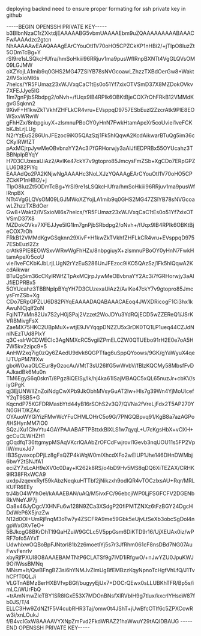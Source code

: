 deploying backnd
need to ensure proper formating for ssh private key in github

-----BEGIN OPENSSH PRIVATE KEY-----
b3BlbnNzaC1rZXktdjEAAAAABG5vbmUAAAAEbm9uZQAAAAAAAAABAAACFwAAAAdzc2gtcn
NhAAAAAwEAAQAAAgEArCYouOtI1V70oHO5CPZCkKP1nHBi2/+jTIpO8IuzZt5ODmTcBg+Y
rSI9re1sLSQkcHUfra/hmSoHkiii96RRjuv1ma9pusWflRnpBXNTt4VgGLQVsOM09LGJMW
oXZYojLA1mib9q0GHS2MG47ZSlYB78sNVGcoawLZhzzTXBdOerGw8+Wakt2/IVSxioMl6s
7helcs/YR5FUmaz23xWJVxqCaC1tEs0o51Yf7xixOTVSmD37X8MZDokOVkv7XFEJJye5IG
1Im7gnPjbSRbdpg2/oNvh+/fUqx9IB4RPIk6OBKtBjeCOX7rOhFRkB12VMMdKgvGSqknn2
9XivF+H1kwZkTVkhfZHFLkCR4vru+EVsppqD9757ESbEuzl2ZzcrAtk9PIE8EOWSxvWRwW
gFhHZx/8nbpgiuyX+zlsmnuPBoOY0yHnN7FwkHtamApeXr5coUviei1veFCKbKJbLrjLUg
N2rYzEuS286UnJFEzoc9iKO5QAzSzj1Fk5hIQqwA2KcdAikwarBTuQg5im36cCKyIRWfZT
pAxMCjrpJywMeOBvbnaYY2Ac3i7fGRHorwjy3aAlJfiEDPRBx55OYUcahz3TBBNpIpBYqY
H7D3CUzexaUiAz2/AvIKe47ckY7v9gtopro85JmcysFmZSb+XgCDo7ERpGPZLU6D82PiYq
EAAAdQo2PA2KNjwNgAAAAHc3NoLXJzYQAAAgEArCYouOtI1V70oHO5CPZCkKP1nHBi2/+j
TIpO8IuzZt5ODmTcBg+YrSI9re1sLSQkcHUfra/hmSoHkiii96RRjuv1ma9pusWflRnpBX
NTt4VgGLQVsOM09LGJMWoXZYojLA1mib9q0GHS2MG47ZSlYB78sNVGcoawLZhzzTXBdOer
Gw8+Wakt2/IVSxioMl6s7helcs/YR5FUmaz23xWJVxqCaC1tEs0o51Yf7xixOTVSmD37X8
MZDokOVkv7XFEJJye5IG1Im7gnPjbSRbdpg2/oNvh+/fUqx9IB4RPIk6OBKtBjeCOX7rOh
FRkB12VMMdKgvGSqknn29XivF+H1kwZkTVkhfZHFLkCR4vru+EVsppqD9757ESbEuzl2Zz
crAtk9PIE8EOWSxvWRwWgFhHZx/8nbpgiuyX+zlsmnuPBoOY0yHnN7FwkHtamApeXr5coU
viei1veFCKbKJbLrjLUgN2rYzEuS286UnJFEzoc9iKO5QAzSzj1Fk5hIQqwA2KcdAikwar
BTuQg5im36cCKyIRWfZTpAxMCjrpJywMeOBvbnaYY2Ac3i7fGRHorwjy3aAlJfiEDPRBx5
5OYUcahz3TBBNpIpBYqYH7D3CUzexaUiAz2/AvIKe47ckY7v9gtopro85JmcysFmZSb+Xg
CDo7ERpGPZLU6D82PiYqEAAAADAQABAAACAEoq4JWXDRicogF1Ci3hx1kAwuNlCjqlf2oN
FqiNT7xMn82Ux7S2yH0jSPaj2Vzzet2WoJDYu3YdRQjECD5wZZEReQ1/JSrKVRBMivgFsX
ZaeMX75HKC2UBpMuX+wtjE9JVYqqpDNZZU5x3rDK0TQ1LP1ueq44CZJdNnINEzTUd8PlxY
q3C+slrWCDWECIc3AgNMXcRC5vgilZPmELCZW0QTUEbo91rH2E0e7oA5H7W5kv2zipc9+5
AnHW2xq7ig0zQy6ZAedU9dvk6QGPTfag6uSppQYoows/9GK/gYaWyuX4qeIJTUpPM7IfXw
gboW0waOLCEur8yOzocAuVMtT3sU26lfG5wWvbV/fBlzKQCMy58MbsfFvDAJkadBk6Mu0n
TM6EgyS6q0sknT/8Pgz8iQElSy/lk/hj4ka61ISajMBAQC5xQL65nuzJr+cbKV/siyGPgK
qj3EjUNWIIZnZoiNdgCwXPb9JkObhMVsyGuAT2lw+Hls7g39Wn4YjMoUlcefY2qT9SB5+G
KqcndP75KGFDRMasbYtd44yB16rSOhS2v3Q7/QVNa2fVreLjFdx2T5AP270YN0GHT/KZAc
OYAuoWYGiYizFMwWcYFuCHMLOHrC5o9G/7PNGQBpvq91/KgB8a7azAGPo/lHSHynMM7lO0
SQzJXu1ChvYtu4GAYPAAABAFTPBttxkBlXLS1w7qyqL+U7cKgsHbX+vOXH+gcCuCLWHZH1
gOqdfqT36ttgmypMSAqVKcrlQAAbZrOFCdFwjrovI1Gevb3nqUOU11s5FP2VplW/muxJd7
IB3SgvaxopDPjLz8gFsQZP4kWqW0mlXhcdXFo2wElUP1Jhe146DHnDWMbj6bwY2tSNJfA1
eciZY7xLcAH9eXV0c0Day+K262k8RS/o4bD9Hv5MS8qDQ6XiTEZAX/CRHK9lR38FRxWCA9
uxdpJzqevxRyf59kAbzNeqkuHTTbf2jNikzxh9odIQR4vTOCzlxsAU+Rqr/MRLKUFR6EEy
trJ4bO4WYhOel/kAAAEBAN/uAQ/M5ivxFC/96ebcjiWP0LjFSGFCFV2DGENbRkVNeYJP7j
Oa8x46JyDgcVXHNFu6w128N9ZCa3XSdgP20fiPMTZNXz6tFzBGY24DgcHDdWeP6X5jnzZw
N12d0OI+UmRjFnqM3oTw7y4ZSCFRA9me59Gbk5eUjvLtSeXb3obcSgDol4ngpWxOXvTeO+
5BJkcgG8BKrDhT19QaHZuW9GCLc5V5ppGsm6DiKTD9r16/UjXEUAx0iz/wPRF7ofo5AYxT
UdwhixwOQBoBpFJNtorl81b2z6moetlYj5s7r3JfRhm061cF8nsDBd7NG07AuFwvFenrlv
xbyRjfPXUI8O8AAAEBAMTNtP6CLATSf9g7lVD1iRfgwO/+nJwYZU0JpuKWJ9Oi1WssBMNq
MNsm+It/QwBFngBZ3si6hYNMJvZImUgBfEMBzzKqyNpnoTcHgfVhLfQ/J1TvhCFfT0QLJi
VLGTnABMzBerHXBVfvpBGf/bugyyEjUx7+DOCrQEwx0sLLUBKhTFR/Bp5s/imLC/WUrFbQ
+trAmNmwZIeTBY1SR8IGxE53X7MDOnBNsfXlRVbIH9g7tlux/kxcrlYHseW87fb0JS/T/4
ELLC3Hw9ZdNZfF5V4cubRHR3Taj/omw0t4JShT+jUwBfcOTlf6c5ZPXCcwRw3i/xnLOukJ
f/B4vcIGxW8AAAAVYXNpZmFvd2FkdWRAZ21haWwuY29tAQIDBAUG
-----END OPENSSH PRIVATE KEY-----